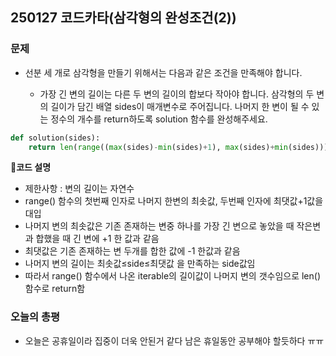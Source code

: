 ## 250127 코드카타(삼각형의 완성조건(2))
 ### 문제
- 선분 세 개로 삼각형을 만들기 위해서는 다음과 같은 조건을 만족해야 합니다.

  - 가장 긴 변의 길이는 다른 두 변의 길이의 합보다 작아야 합니다.
삼각형의 두 변의 길이가 담긴 배열 sides이 매개변수로 주어집니다. 나머지 한 변이 될 수 있는 정수의 개수를 return하도록 solution 함수를 완성해주세요.


```py
def solution(sides):
    return len(range((max(sides)-min(sides)+1), max(sides)+min(sides)))
```
**📄코드 설명**
- 제한사항 : 변의 길이는 자연수
- range() 함수의 첫번째 인자로 나머지 한변의 최솟값, 두번째 인자에 최댓값+1값을 대입
- 나머지 변의 최솟값은 기존 존재하는 변중 하나를 가장 긴 변으로 놓았을 때 작은변과 합했을 때 긴 변에 +1 한 값과 같음
- 최댓값은 기존 존재하는 변 두개를 합한 값에 -1 한값과 같음
- 나머지 변의 길이는 최솟값≤side≤최댓값 을 만족하는 side값임
- 따라서 range() 함수에서 나온 iterable의 길이값이 나머지 변의 갯수임으로 len() 함수로 return함

### 오늘의 총평
- 오늘은 공휴일이라 집중이 더욱 안된거 같다 남은 휴일동안 공부해야 할듯하다 ㅠㅠ